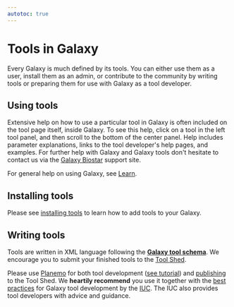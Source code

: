 ```yaml
---
autotoc: true
---
```

# Tools in Galaxy

Every Galaxy is much defined by its tools. You can either use them as a user, install them as an admin, or contribute to the community by writing tools or preparing them for use with Galaxy as a tool developer.

## Using tools

Extensive help on how to use a particular tool in Galaxy is often included on the tool page itself, inside Galaxy. To see this help, click on a tool in the left tool panel, and then scroll to the bottom of the center panel.  Help includes parameter explanations, links to the tool developer's help pages, and examples. For further help with Galaxy and Galaxy tools don't hesitate to contact us via the [Galaxy Biostar](/src/support/biostar/index.md) support site.

For general help on using Galaxy, see [Learn](/src/learn/index.md).

## Installing tools

Please see [installing tools](/src/admin/tools/add-tool-from-toolshed-tutorial/index.md) to learn how to add tools to your Galaxy.

## Writing tools

Tools are written in XML language following the **[Galaxy tool schema](https://docs.galaxyproject.org/en/master/dev/schema.html)**. We encourage you to submit your finished tools to the [Tool Shed](/src/toolshed/index.md).

Please use [Planemo](http://planemo.readthedocs.io/) for both tool development ([see tutorial](http://planemo.readthedocs.io/en/latest/writing_standalone.html)) and [publishing](http://planemo.readthedocs.io/en/latest/publishing.html) to the Tool Shed. We **heartily recommend** you use it together with the [best practices](http://galaxy-iuc-standards.readthedocs.io/en/latest/best_practices.html) for Galaxy tool development by the [IUC](/src/iuc/index.md). The IUC also provides tool developers with advice and guidance.
